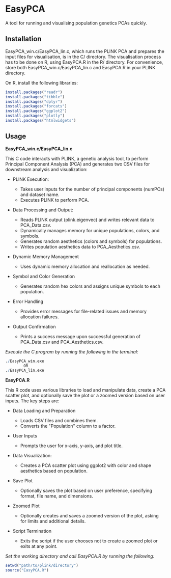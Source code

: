# EasyPCA
A tool for running and visualising population genetics PCAs quickly.

## Installation

EasyPCA_win.c/EasyPCA_lin.c, which runs the PLINK PCA and prepares the input files for visualisation, is in the C/ directory. The visualisation process has to be done on R, using EasyPCA.R in the R/ directory. For convenience, store both EasyPCA_win.c/EasyPCA_lin.c and EasyPCA.R in your PLINK directory. <br />

On R, install the following libraries: <br />
``` r
install.packages("readr")
install.packages("tibble")
install.packages("dplyr")
install.packages("forcats")
install.packages("ggplot2")
install.packages("plotly")
install.packages("htmlwidgets")
```

## Usage

**EasyPCA_win.c/EasyPCA_lin.c**  <br />

This C code interacts with PLINK, a genetic analysis tool, to perform Principal Component Analysis (PCA) and generates two CSV files for downstream analysis and visualization:  <br />

 - PLINK Execution:  <br />
   * Takes user inputs for the number of principal components (numPCs) and dataset name.  <br />
   * Executes PLINK to perform PCA.  <br />

 - Data Processing and Output:  <br />
   * Reads PLINK output (plink.eigenvec) and writes relevant data to PCA_Data.csv.  <br />
   * Dynamically manages memory for unique populations, colors, and symbols.  <br />
   * Generates random aesthetics (colors and symbols) for populations.  <br />
   * Writes population aesthetics data to PCA_Aesthetics.csv.  <br />

 - Dynamic Memory Management  <br />
   * Uses dynamic memory allocation and reallocation as needed.  <br />

 - Symbol and Color Generation  <br />
   * Generates random hex colors and assigns unique symbols to each population.  <br />

 - Error Handling  <br />
   * Provides error messages for file-related issues and memory allocation failures.  <br />

 - Output Confirmation  <br />
   * Prints a success message upon successful generation of PCA_Data.csv and PCA_Aesthetics.csv.  <br />

*Execute the C program by running the following in the terminal:* <br />
``` r
./EasyPCA_win.exe
        OR       
./EasyPCA_lin.exe
```

**EasyPCA.R**  <br />

This R code uses various libraries to load and manipulate data, create a PCA scatter plot, and optionally save the plot or a zoomed version based on user inputs. The key steps are:  <br />

 - Data Loading and Preparation  <br />
   * Loads CSV files and combines them.  <br />
   * Converts the "Population" column to a factor.  <br />

 - User Inputs  <br />
   * Prompts the user for x-axis, y-axis, and plot title.  <br />

 - Data Visualization:  <br />
   * Creates a PCA scatter plot using ggplot2 with color and shape aesthetics based on population.  <br />

 - Save Plot  <br />
   * Optionally saves the plot based on user preference, specifying format, file name, and dimensions.  <br />

 - Zoomed Plot  <br />
   * Optionally creates and saves a zoomed version of the plot, asking for limits and additional details.  <br />

 - Script Termination  <br />
   * Exits the script if the user chooses not to create a zoomed plot or exits at any point.  <br />

*Set the working directory and call EasyPCA.R by running the following:* <br />
``` r
setwd("path/to/plink/directory")
source("EasyPCA.R")
```